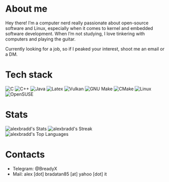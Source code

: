 # About me

Hey there! I’m a computer nerd really passionate about open-source software
and Linux, especially when it comes to kernel and embedded software development.
When I’m not studying, I love tinkering with computers and playing the guitar.

Currently looking for a job, so if I peaked your interest, shoot me an email or a DM.

# Tech stack
![C](https://img.shields.io/badge/C-00599C.svg?style=flat&logo=c&logoColor=white) 
![C++](https://img.shields.io/badge/C++-00599C.svg?style=flat&logo=c%2B%2B&logoColor=white)
![Java](https://img.shields.io/badge/Java-ED8B00.svg?style=flat&logo=openjdk&logoColor=black)
![Latex](https://img.shields.io/badge/LaTeX-008080.svg?style=flat&logo=latex&logoColor=white)
![Vulkan](https://img.shields.io/badge/Vulkan-A41E22.svg?style=flat&logo=vulkan&logoColor=white)
![GNU Make](https://img.shields.io/badge/Make-323330.svg)
![CMake](https://img.shields.io/badge/CMake-064F8C.svg?logo=cmake&logoColor=white)
![Linux](https://img.shields.io/badge/Linux-FCC624.svg?logo=linux&logoColor=black)
![OpenSUSE](https://img.shields.io/badge/OpenSUSE-73BA25.svg?logo=opensuse&logoColor=white)

# Stats
![alexbradd's Stats](https://github-readme-stats.vercel.app/api?username=alexbradd&theme=default&show_icons=true&hide_border=true&count_private=false)
![alexbradd's Streak](https://github-readme-streak-stats.herokuapp.com/?user=alexbradd&theme=default&hide_border=true)  
![alexbradd's Top Languages](https://github-readme-stats.vercel.app/api/top-langs/?username=alexbradd&theme=default&show_icons=true&hide_border=true&layout=compact)

# Contacts
- Telegram: @BreadyX
- Mail: alex [dot] bradatan85 [at] yahoo [dot] it
